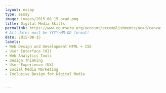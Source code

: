 ```yaml
---
layout: essay
type: essay
image: images/2015_08_15_ocad.png
title: Digital Media Skills
permalink: https://www.coursera.org/account/accomplishments/ocad/canvasS4369/
# All dates must be YYYY-MM-DD format!
date: 2015-08-15
labels:
- Web Design and Development HTML + CSS
- User Interface (UI)
- Web Analytics Tools
- Design Thinking
- User Experience (UX)
- Social Media Marketing
- Inclusive Design for Digital Media

  
---
```


